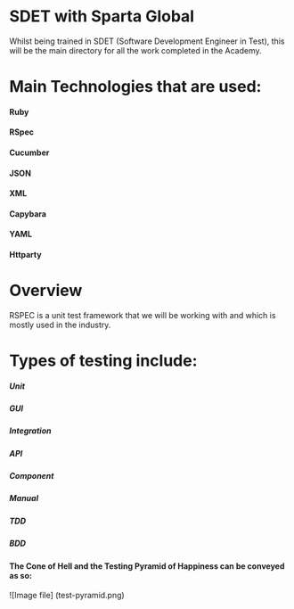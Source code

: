 # SDET with Sparta Global

Whilst being trained in SDET (Software Development Engineer in Test), this will be the main directory for all the work completed in the Academy.

# Main Technologies that are used:
#### Ruby
#### RSpec
#### Cucumber
#### JSON
#### XML
#### Capybara
#### YAML
#### Httparty

# Overview

RSPEC is a unit test framework that we will be working with and which is mostly used in the industry.

# Types of testing include:
##### Unit
##### GUI
##### Integration
##### API
##### Component
##### Manual
##### TDD
##### BDD

#### The Cone of Hell and the Testing Pyramid of Happiness can be conveyed as so:
![Image file]
(test-pyramid.png)
